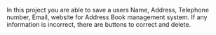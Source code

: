 In this project you are able to save a users Name, Address, Telephone number, Email, website for Address Book management system. If any information is incorrect, there are buttons to correct and delete.